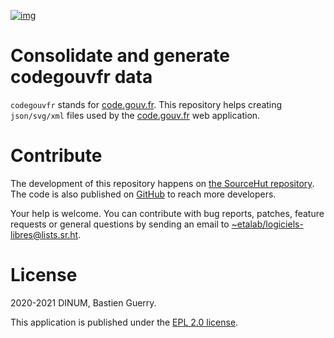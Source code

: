 [![img](https://img.shields.io/badge/Licence-EPL-orange.svg?style=flat-square)](https://git.sr.ht/~etalab/codegouvfr-consolidate-data/blob/master/LICENSE)


# Consolidate and generate codegouvfr data

`codegouvfr` stands for [code.gouv.fr](https://code.gouv.fr).  This repository helps creating
`json/svg/xml` files used by the [code.gouv.fr](https://git.sr.ht/~etalab/code.gouv.fr) web application.


# Contribute

The development of this repository happens on [the SourceHut
repository](https://git.sr.ht/~etalab/codegouvfr-consolidate-data).  The code is also published on [GitHub](https://github.com/etalab/codegouvfr-data) to reach more
developers.

Your help is welcome.  You can contribute with bug reports, patches,
feature requests or general questions by sending an email to
[~etalab/logiciels-libres@lists.sr.ht](mailto:~etalab/logiciels-libres@lists.sr.ht).


# License

2020-2021 DINUM, Bastien Guerry.

This application is published under the [EPL 2.0 license](https://git.sr.ht/~etalab/codegouvfr-consolidate-data/blob/master/LICENSE).

